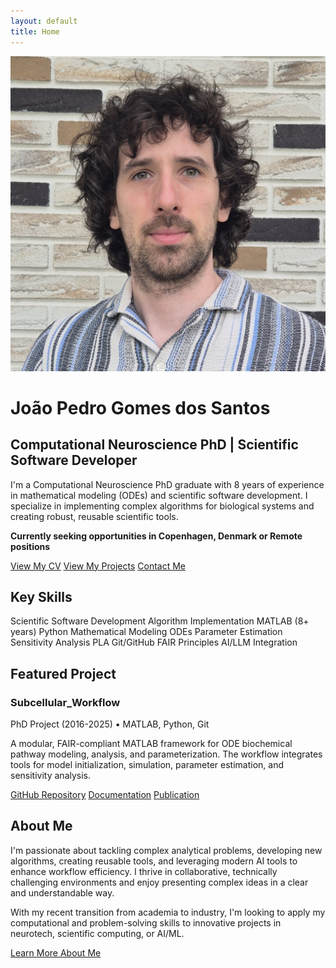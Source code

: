 ```yaml
---
layout: default
title: Home
---
```


<div class="profile-section">
  <div class="profile-image-container">
    <img src="/assets/images/profile.jpg" alt="João Pedro Gomes dos Santos" class="profile-image">
  </div>
  <div class="profile-content">
    <h1>João Pedro Gomes dos Santos</h1>
    <h2>Computational Neuroscience PhD | Scientific Software Developer</h2>
    <p>I'm a Computational Neuroscience PhD graduate with 8 years of experience in mathematical modeling (ODEs) and scientific software development. I specialize in implementing complex algorithms for biological systems and creating robust, reusable scientific tools.</p>
    <p><strong>Currently seeking opportunities in Copenhagen, Denmark or Remote positions</strong></p>
    <div class="action-buttons">
      <a href="/cv" class="button">View My CV</a>
      <a href="/projects" class="button button-secondary">View My Projects</a>
      <a href="/contact" class="button button-secondary">Contact Me</a>
    </div>
  </div>
</div>

## Key Skills

<div class="skills-container">
  <span class="skill-tag">Scientific Software Development</span>
  <span class="skill-tag">Algorithm Implementation</span>
  <span class="skill-tag">MATLAB (8+ years)</span>
  <span class="skill-tag">Python</span>
  <span class="skill-tag">Mathematical Modeling</span>
  <span class="skill-tag">ODEs</span>
  <span class="skill-tag">Parameter Estimation</span>
  <span class="skill-tag">Sensitivity Analysis</span>
  <span class="skill-tag">PLA</span>
  <span class="skill-tag">Git/GitHub</span>
  <span class="skill-tag">FAIR Principles</span>
  <span class="skill-tag">AI/LLM Integration</span>
</div>

## Featured Project

<div class="project-card">
  <h3 class="project-title">Subcellular_Workflow</h3>
  <p class="project-meta">PhD Project (2016-2025) • MATLAB, Python, Git</p>
  <p>A modular, FAIR-compliant MATLAB framework for ODE biochemical pathway modeling, analysis, and parameterization. The workflow integrates tools for model initialization, simulation, parameter estimation, and sensitivity analysis.</p>
  <div class="project-links">
    <a href="https://github.com/jpgsantos/Subcellular_Workflow" target="_blank"><i class="fab fa-github"></i> GitHub Repository</a>
    <a href="https://subcellular-workflow.readthedocs.io/" target="_blank"><i class="fas fa-book"></i> Documentation</a>
    <a href="https://doi.org/10.1007/s12021-021-09546-3" target="_blank"><i class="fas fa-file-alt"></i> Publication</a>
  </div>
</div>

## About Me

I'm passionate about tackling complex analytical problems, developing new algorithms, creating reusable tools, and leveraging modern AI tools to enhance workflow efficiency. I thrive in collaborative, technically challenging environments and enjoy presenting complex ideas in a clear and understandable way.

With my recent transition from academia to industry, I'm looking to apply my computational and problem-solving skills to innovative projects in neurotech, scientific computing, or AI/ML.

<div class="action-buttons">
  <a href="/about" class="button button-secondary">Learn More About Me</a>
</div>